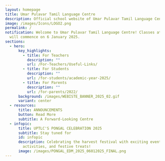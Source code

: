 ```yaml
---
layout: homepage
title: Umar Pulavar Tamil Language Centre
description: Official school website of Umar Pulavar Tamil Language Centre.
image: /images/Icons/LOGO2.png
permalink: /
notification: Welcome to Umar Pulavar Tamil Language Centre! Classes at UPTLC
  will commence on 6 January 2025.
sections:
  - hero:
      key_highlights:
        - title: For Teachers
          description: ""
          url: /For-Teachers/Useful-Links/
        - title: For Students
          description: ""
          url: /for-students/academic-year-2025/
        - title: For Parents
          description: ""
          url: /for-parents/2022/
      background: /images/WEBISTE_BANNER_2025_02.gif
      variant: center
  - resources:
      title: ANNOUNCEMENTS
      button: Read More
      subtitle: A Forward-Looking Centre
  - infopic:
      title: UPTLC'S PONGAL CELEBRATION 2025
      subtitle: Stay tuned for
      id: infopic
      description: Celebrating the harvest festival with exciting events, traditional
        activities, and festive treats!
      image: /images/PONGAL_EDM_2025_06012025_FINAL.png
---
```


